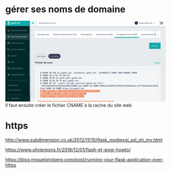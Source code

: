 
# gérer ses noms de domaine
![DNS.png](DNS.png)
Il faut ensuite créer le fichier CNAME à la racine du site web 

# https

http://www.subdimension.co.uk/2012/11/10/flask_modwsgi_ssl_oh_my.html

https://www.olivierpons.fr/2018/12/01/flash-et-wsgi-howto/

https://blog.miguelgrinberg.com/post/running-your-flask-application-over-https
